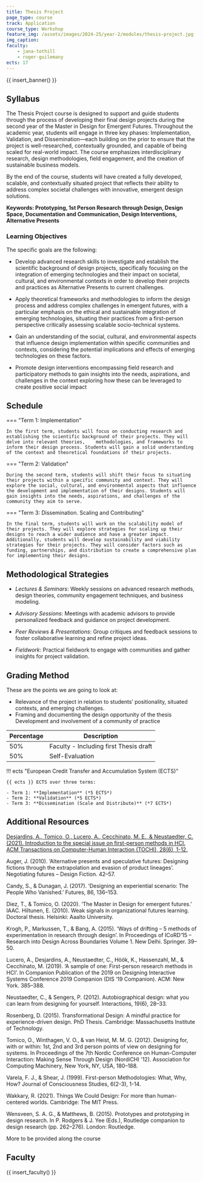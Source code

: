 ```yaml
---
title: Thesis Project
page_type: course
track: Application
course_type: Workshop
feature_img: /assets/images/2024-25/year-2/modules/thesis-project.jpg
img_caption: 
faculty:
    - jana-tothill
    - roger-guilemany
ects: 17
---
```


{{ insert_banner() }}

## Syllabus

The Thesis Project course is designed to support and guide students through the process of developing their final design projects during the second year of the Master in Design for Emergent Futures. Throughout the academic year, students will engage in three key phases: Implementation, Validation, and Dissemination—each building on the prior to ensure that the project is well-researched, contextually grounded, and capable of being scaled for real-world impact. The course emphasizes interdisciplinary research, design methodologies, field engagement, and the creation of sustainable business models.

By the end of the course, students will have created a fully developed, scalable, and contextually situated project that reflects their ability to address complex societal challenges with innovative, emergent design solutions.

**Keywords: Prototyping, 1st Person Research through Design, Design Space, Documentation and Communication, Design Interventions, Alternative Presents**


### Learning Objectives

The specific goals are the following: 

- Develop advanced research skills to investigate and establish the scientific background of design projects, specifically focusing on the integration of emerging technologies and their impact on societal, cultural, and environmental contexts in order to develop their projects and practices as Alternative Presents to current challenges.
  
- Apply theoretical frameworks and methodologies to inform the design process and address complex challenges in emergent futures, with a particular emphasis on the ethical and sustainable integration of emerging technologies, situating their practices from a first-person perspective critically assessing scalable socio-technical systems.
  
- Gain an understanding of the social, cultural, and environmental aspects that influence design implementation within specific communities and contexts, considering the potential implications and effects of emerging technologies on these factors.
  
- Promote design interventions encompassing field research and participatory methods to gain insights into the needs, aspirations, and challenges in the context exploring how these can be leveraged to create positive social impact


## Schedule


=== "Term 1: Implementation"

    In the first term, students will focus on conducting research and establishing the scientific background of their projects. They will delve into relevant theories,    methodologies, and frameworks to inform their design process. Students will gain a solid understanding of the context and theoretical foundations of their projects.

=== "Term 2: Validation"

    During the second term, students will shift their focus to situating their projects within a specific community and context. They will explore the social, cultural, and environmental aspects that influence the development and implementation of their designs. Students will gain insights into the needs, aspirations, and challenges of the community they aim to serve.


=== "Term 3: Dissemination. Scaling and Contributing"

    In the final term, students will work on the scalability model of their projects. They will explore strategies for scaling up their designs to reach a wider audience and have a greater impact. Additionally, students will develop sustainability and viability strategies for their projects. They will consider factors such as funding, partnerships, and distribution to create a comprehensive plan for implementing their designs.

## Methodological Strategies

- *Lectures & Seminars*: Weekly sessions on advanced research methods, design theories, community engagement techniques, and business modeling.
  
- *Advisory Sessions*: Meetings with academic advisors to provide personalized feedback and guidance on project development.
  
- *Peer Reviews & Presentations*: Group critiques and feedback sessions to foster collaborative learning and refine project ideas.

- *Fieldwork*: Practical fieldwork to engage with communities and gather insights for project validation.


## Grading Method

These are the points we are going to look at:

- Relevance of the project in relation to students’ positionality, situated contexts, and emerging challenges.
- Framing and documenting the design opportunity of the thesis
Development and involvement of a community of practice



| Percentage  | Description                                     |
| ----------- | ------------------------------------            |
| 50%         | Faculty - Including first Thesis draft                                   
| 50%         | Self-Evaluation                                   |


!!! ects "European Credit Transfer and Accumulation System (ECTS)"

    {{ ects }} ECTS over three terms:

    - Term 1: **Implementation** (*5 ECTS*)
    - Term 2: **Validation** (*5 ECTS*)
    - Term 3: **Dissemination (Scale and Distribute)** (*7 ECTS*)

## Additional Resources

[Desjardins, A., Tomico, O., Lucero, A., Cecchinato, M. E., & Neustaedter, C. (2021). Introduction to the special issue on first-person methods in HCI. ACM Transactions on Computer-Human Interaction (TOCHI), 28(6), 1-12.](https://dl.acm.org/doi/10.1145/3492342)

Auger, J. (2010). ‘Alternative presents and speculative futures: Designing fictions through the extrapolation and evasion of product lineages’. Negotiating futures – Design Fiction. 42–57.

Candy, S., & Dunagan, J. (2017). ‘Designing an experiential scenario: The People Who Vanished.’ Futures, 86, 136–153.

Diez, T., & Tomico, O. (2020). ‘The Master in Design for emergent futures.’ IAAC.
Hiltunen, E. (2010). Weak signals in organizational futures learning. Doctoral thesis. Helsinki: Aaalto University.

Krogh, P., Markussen, T., & Bang, A. (2015). ‘Ways of drifting – 5 methods of experimentation in research through design’. In Proceedings of ICoRD’15 – Research into Design Across Boundaries Volume 1. New Delhi. Springer. 39–50.

Lucero, A., Desjardins, A., Neustaedter, C., Höök, K., Hassenzahl, M., & Cecchinato, M. (2019). ‘A sample of one: First-person research methods in HCI’. In Companion Publication of the 2019 on Designing Interactive Systems Conference 2019 Companion (DIS ‘19 Companion). ACM: New York. 385–388.

Neustaedter, C., & Sengers, P. (2012). Autobiographical design: what you can learn from designing for yourself. Interactions, 19(6), 28–33.

Rosenberg, D. (2015). Transformational Design: A mindful practice for experience-driven design. PhD Thesis. Cambridge: Massachusetts Institute of Technology.

Tomico, O., Winthagen, V. O., & van Heist, M. M. G. (2012). Designing for, with or within: 1st, 2nd and 3rd person points of view on designing for systems. In Proceedings of the 7th Nordic Conference on Human-Computer Interaction: Making Sense Through Design (NordiCHI '12). Association for Computing Machinery, New York, NY, USA, 180–188.

Varela, F. J., & Shear, J. (1999). First-person Methodologies: What, Why, How? Journal of Consciousness Studies, 6(2-3), 1-14.

Wakkary, R. (2021). Things We Could Design: For more than human-centered worlds. Cambridge: The MIT Press.

Wensveen, S. A. G., & Matthews, B. (2015). Prototypes and prototyping in design research. In P. Rodgers & J. Yee (Eds.), Routledge companion to design research (pp. 262–276). London: Routledge.

More to be provided along the course


## Faculty

{{ insert_faculty() }}
